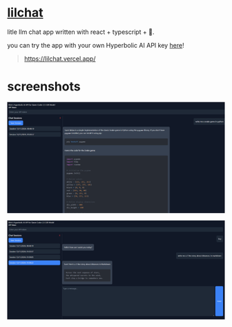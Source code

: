 # [lilchat](https://lilchat.vercel.app/)

litle llm chat app written with react + typescript + 💖.

you can try the app with your own Hyperbolic AI API key [here](https://lilchat.vercel.app/)!

>https://lilchat.vercel.app/

# screenshots

![alt text](image.png)

![alt text](image-1.png)
